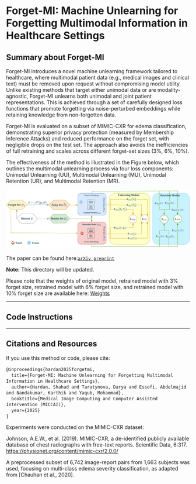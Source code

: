 # Forget-MI: Machine Unlearning for Forgetting Multimodal Information in Healthcare Settings

## Summary about Forget-MI 

Forget-MI introduces a novel machine unlearning framework tailored to healthcare, where multimodal patient data (e.g., medical images and clinical text) must be removed upon request without compromising model utility. Unlike existing methods that target either unimodal data or are modality-agnostic, Forget-MI unlearns both unimodal and joint patient representations. This is achieved through a set of carefully designed loss functions that promote forgetting via noise-perturbed embeddings while retaining knowledge from non-forgotten data.

Forget-MI is evaluated on a subset of MIMIC-CXR for edema classification, demonstrating superior privacy protection (measured by Membership Inference Attacks) and reduced performance on the forget set, with negligible drops on the test set. The approach also avoids the inefficiencies of full retraining and scales across different forget-set sizes (3%, 6%, 10%).

The effectiveness of the method is illustrated in the Figure below, which outlines the multimodal unlearning process via four loss components: Unimodal Unlearning (UU), Multimodal Unlearning (MU), Unimodal Retention (UR), and Multimodal Retention (MR).

 <p align="center">
  <img src="forgetmi-Technical.png">
  </p>

The paper can be found here:[`arXiv preprint`](https://arxiv.org/abs/2506.23145v1) 

**Note:** This directory will be updated.

Please note that the weights of original model, retrained model with 3% forget size, retrained model with 6% forget size, and retrained model with 10% forget size are available here: [Weights](https://drive.google.com/drive/folders/15_3n6_fqDHVrgJLduWddzoT4wXwkGViQ?usp=sharing )

------- 

## Code Instructions

--------

## Citations and Resources

If you use this method or code, please cite:

```
@inproceedings{hardan2025forgetmi,
  title={Forget-MI: Machine Unlearning for Forgetting Multimodal Information in Healthcare Settings},
  author={Hardan, Shahad and Taratynova, Darya and Essofi, Abdelmajid and Nandakumar, Karthik and Yaqub, Mohammad},
  booktitle={Medical Image Computing and Computer Assisted Intervention (MICCAI)},
  year={2025}
}
```

Experiments were conducted on the MIMIC-CXR dataset:

Johnson, A.E.W., et al. (2019). MIMIC-CXR, a de-identified publicly available database of chest radiographs with free-text reports. Scientific Data, 6:317.
https://physionet.org/content/mimic-cxr/2.0.0/

A preprocessed subset of 6,742 image-report pairs from 1,663 subjects was used, focusing on multi-class edema severity classification, as adapted from [Chauhan et al., 2020].